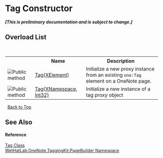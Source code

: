 # Tag Constructor 
 _**\[This is preliminary documentation and is subject to change.\]**_


## Overload List
&nbsp;<table><tr><th></th><th>Name</th><th>Description</th></tr><tr><td>![Public method](media/pubmethod.gif "Public method")</td><td><a href="6395e392-f9d8-9f44-716a-15ef3204c60a.md">Tag(XElement)</a></td><td>
Initialize a new proxy instance from an existing `one:Tag` element on a OneNote page.</td></tr><tr><td>![Public method](media/pubmethod.gif "Public method")</td><td><a href="5aab71a5-0385-d17a-3a6f-2a9a04b31dd3.md">Tag(XNamespace, Int32)</a></td><td>
Initialize a new instance of a tag proxy object</td></tr></table>&nbsp;
<a href="#tag-constructor">Back to Top</a>

## See Also


#### Reference
<a href="f84aa4b9-4734-c115-b8ef-beb07a0254d1.md">Tag Class</a><br /><a href="56352230-71f2-f4b7-63a8-983965663af5.md">WetHatLab.OneNote.TaggingKit.PageBuilder Namespace</a><br />